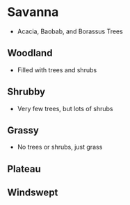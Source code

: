 # Savanna
- Acacia, Baobab, and Borassus Trees
## Woodland
- Filled with trees and shrubs
## Shrubby
- Very few trees, but lots of shrubs
## Grassy
- No trees or shrubs, just grass
## Plateau

## Windswept